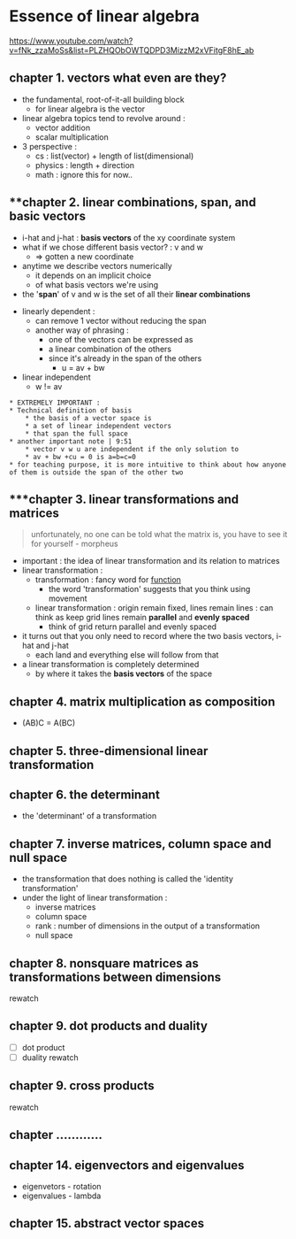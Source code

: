 # Essence of linear algebra
https://www.youtube.com/watch?v=fNk_zzaMoSs&list=PLZHQObOWTQDPD3MizzM2xVFitgF8hE_ab

## chapter 1. vectors what even are they?
- the fundamental, root-of-it-all building block
    - for linear algebra is the vector
- linear algebra topics tend to revolve around :
    - vector addition
    - scalar multiplication
- 3 perspective :
    - cs : list(vector) + length of list(dimensional)
    - physics : length + direction
    - math : ignore this for now..

## **chapter 2. linear combinations, span, and basic vectors
- i-hat and j-hat : **basis vectors** of the xy coordinate system
- what if we chose different basis vector? : v and w 
    - => gotten a new coordinate
- anytime we describe vectors numerically
    - it depends on an implicit choice
    - of what basis vectors we're using
- the '**span**' of v and w is the set of all their **linear combinations**
* linearly dependent :
    - can remove 1 vector without reducing the span
    - another way of phrasing :
        - one of the vectors can be expressed as
        - a linear combination of the others
        - since it's already in the span of the others
            - u = av + bw
* linear independent
    - w != av
```
* EXTREMELY IMPORTANT :
* Technical definition of basis
    * the basis of a vector space is
    * a set of linear independent vectors
    * that span the full space
* another important note | 9:51
    * vector v w u are independent if the only solution to
    * av + bw +cu = 0 is a=b=c=0
* for teaching purpose, it is more intuitive to think about how anyone of them is outside the span of the other two
```

## ***chapter 3. linear transformations and matrices
> unfortunately, no one can be told what the matrix is, you have to see it for yourself - morpheus
- important : the idea of linear transformation and its relation to matrices
- linear transformation :
    - transformation : fancy word for [function](function)
        - the word 'transformation' suggests that you think using movement
    - linear transformation : origin remain fixed, lines remain lines : can think as keep grid lines remain **parallel** and **evenly spaced**
        - think of grid return parallel and evenly spaced
- it turns out that you only need to record where the two basis vectors, i-hat and j-hat
    - each land and everything else will follow from that
- a linear transformation is completely determined
    - by where it takes the **basis vectors** of the space

## chapter 4. matrix multiplication as composition
- (AB)C = A(BC)

## chapter 5. three-dimensional linear transformation

## chapter 6. the determinant
- the 'determinant' of a transformation

## chapter 7. inverse matrices, column space and null space
- the transformation that does nothing is called the 'identity transformation'
- under the light of linear transformation :
    - inverse matrices
    - column space
    - rank : number of dimensions in the output of a transformation
    - null space

## chapter 8. nonsquare matrices as transformations between dimensions
rewatch
## chapter 9. dot products and duality
- [ ] dot product
- [ ] duality
rewatch
## chapter 9. cross products
rewatch

## chapter ............

## chapter 14. eigenvectors and eigenvalues
- eigenvetors - rotation
- eigenvalues - lambda

## chapter 15. abstract vector spaces
